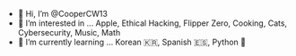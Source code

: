 - 👋 Hi, I’m @CooperCW13
- 👀 I’m interested in ... Apple, Ethical Hacking, Flipper Zero, Cooking, Cats, Cybersecurity, Music, Math
- 🌱 I’m currently learning ... Korean 🇰🇷, Spanish 🇪🇸, Python 🐍

<!---
CooperCW13/CooperCW13 is a ✨ special ✨ repository because its `README.md` (this file) appears on your GitHub profile.
You can click the Preview link to take a look at your changes.
--->
